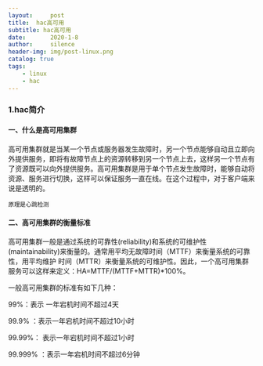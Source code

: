 ```yaml
---
layout:     post
title:  hac高可用
subtitle: hac高可用
date:       2020-1-8
author:     silence
header-img: img/post-linux.png
catalog: true
tags:
    - linux
    - hac
---
```


### 1.hac简介

#### 一、什么是高可用集群

高可用集群就是当某一个节点或服务器发生故障时，另一个节点能够自动且立即向外提供服务，即将有故障节点上的资源转移到另一个节点上去，这样另一个节点有了资源既可以向外提供服务。高可用集群是用于单个节点发生故障时，能够自动将资源、服务进行切换，这样可以保证服务一直在线。在这个过程中，对于客户端来说是透明的。

`原理是心跳检测`

#### 二、高可用集群的衡量标准

高可用集群一般是通过系统的可靠性(reliability)和系统的可维护性(maintainability)来衡量的。通常用平均无故障时间（MTTF）来衡量系统的可靠性，用平均维护 时间（MTTR）来衡量系统的可维护性。因此，一个高可用集群服务可以这样来定义：HA=MTTF/(MTTF+MTTR)*100%。

一般高可用集群的标准有如下几种：

99%：表示 一年宕机时间不超过4天

99.9% ：表示一年宕机时间不超过10小时

99.99%： 表示一年宕机时间不超过1小时

99.999% ：表示一年宕机时间不超过6分钟